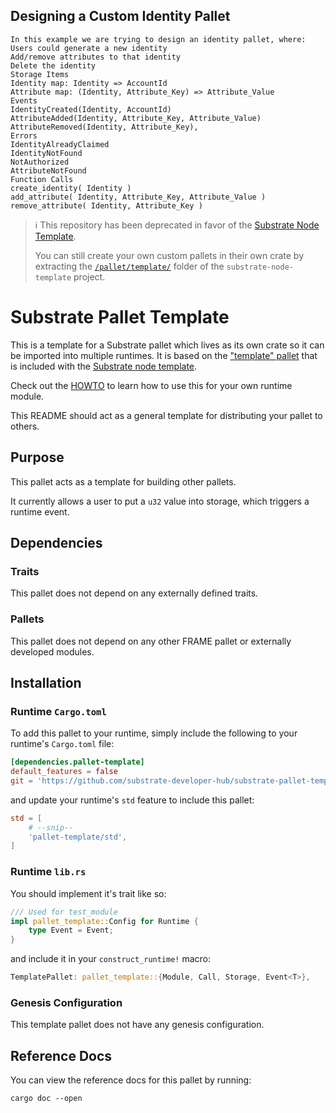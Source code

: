 ## Designing a Custom Identity Pallet
```
In this example we are trying to design an identity pallet, where:
Users could generate a new identity
Add/remove attributes to that identity
Delete the identity
Storage Items
Identity map: Identity => AccountId
Attribute map: (Identity, Attribute_Key) => Attribute_Value
Events
IdentityCreated(Identity, AccountId)
AttributeAdded(Identity, Attribute_Key, Attribute_Value)
AttributeRemoved(Identity, Attribute_Key),
Errors
IdentityAlreadyClaimed
IdentityNotFound
NotAuthorized
AttributeNotFound
Function Calls
create_identity( Identity )
add_attribute( Identity, Attribute_Key, Attribute_Value )
remove_attribute( Identity, Attribute_Key )
```


> :information_source: This repository has been deprecated in favor of the [Substrate Node Template](https://github.com/substrate-developer-hub/substrate-node-template).
> 
> You can still create your own custom pallets in their own crate by extracting the [`/pallet/template/`](https://github.com/substrate-developer-hub/substrate-node-template/tree/master/pallets/template) folder of the `substrate-node-template` project.


# Substrate Pallet Template

This is a template for a Substrate pallet which lives as its own crate so it can be imported into multiple runtimes. It is based on the ["template" pallet](https://github.com/paritytech/substrate/tree/master/bin/node-template/pallets/template) that is included with the [Substrate node template](https://github.com/paritytech/substrate/tree/master/bin/node-template).

Check out the [HOWTO](HOWTO.md) to learn how to use this for your own runtime module.

This README should act as a general template for distributing your pallet to others.

## Purpose

This pallet acts as a template for building other pallets.

It currently allows a user to put a `u32` value into storage, which triggers a runtime event.

## Dependencies

### Traits

This pallet does not depend on any externally defined traits.

### Pallets

This pallet does not depend on any other FRAME pallet or externally developed modules.

## Installation

### Runtime `Cargo.toml`

To add this pallet to your runtime, simply include the following to your runtime's `Cargo.toml` file:

```TOML
[dependencies.pallet-template]
default_features = false
git = 'https://github.com/substrate-developer-hub/substrate-pallet-template.git'
```

and update your runtime's `std` feature to include this pallet:

```TOML
std = [
    # --snip--
    'pallet-template/std',
]
```

### Runtime `lib.rs`

You should implement it's trait like so:

```rust
/// Used for test_module
impl pallet_template::Config for Runtime {
	type Event = Event;
}
```

and include it in your `construct_runtime!` macro:

```rust
TemplatePallet: pallet_template::{Module, Call, Storage, Event<T>},
```

### Genesis Configuration

This template pallet does not have any genesis configuration.

## Reference Docs

You can view the reference docs for this pallet by running:

```
cargo doc --open
```
